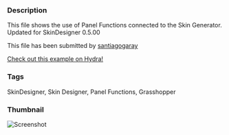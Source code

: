 ### Description
This file shows the use of Panel Functions connected to the Skin Generator. Updated for SkinDesigner 0.5.00

This file has been submitted by [santiagogaray](https://github.com/santiagogaray)

[Check out this example on Hydra!](http://hydrashare.github.io/hydra/viewer?owner=santiagogaray&fork=hydra&id=SD_Panel_Functions)
### Tags
SkinDesigner, Skin Designer, Panel Functions, Grasshopper
### Thumbnail
![Screenshot](https://raw.githubusercontent.com/santiagogaray/hydra/master/SD_Panel_Functions/thumbnail.png)

